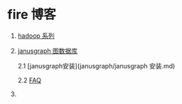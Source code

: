 # fire 博客

1. [hadoop 系列](./hadoop)

2. [janusgraph 图数据库](./janusgraph)

   2.1 [janusgraph安装](janusgraph/janusgraph 安装.md)

   2.2 [FAQ](janusgraph/FAQ.md)

   

3. 

